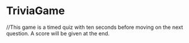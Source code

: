 # TriviaGame

//This game is a timed quiz with ten seconds before moving on the next question. A score will be given at the end.

